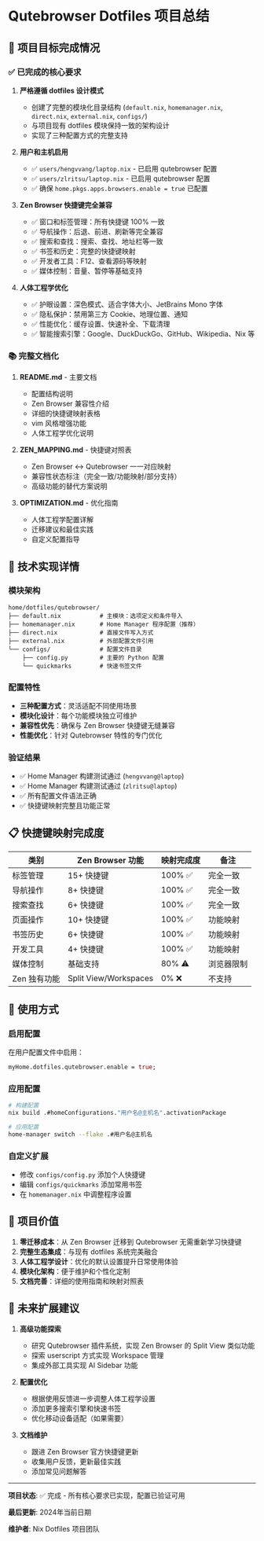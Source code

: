 # Qutebrowser Dotfiles 项目总结

## 🎯 项目目标完成情况

### ✅ 已完成的核心要求

1. **严格遵循 dotfiles 设计模式**
   - 创建了完整的模块化目录结构 (`default.nix`, `homemanager.nix`, `direct.nix`, `external.nix`, `configs/`)
   - 与项目现有 dotfiles 模块保持一致的架构设计
   - 实现了三种配置方式的完整支持

2. **用户和主机启用**
   - ✅ `users/hengvvang/laptop.nix` - 已启用 qutebrowser 配置
   - ✅ `users/zlritsu/laptop.nix` - 已启用 qutebrowser 配置
   - ✅ 确保 `home.pkgs.apps.browsers.enable = true` 已配置

3. **Zen Browser 快捷键完全兼容**
   - ✅ 窗口和标签管理：所有快捷键 100% 一致
   - ✅ 导航操作：后退、前进、刷新等完全兼容
   - ✅ 搜索和查找：搜索、查找、地址栏等一致
   - ✅ 书签和历史：完整的快捷键映射
   - ✅ 开发者工具：F12、查看源码等映射
   - ✅ 媒体控制：音量、暂停等基础支持

4. **人体工程学优化**
   - ✅ 护眼设置：深色模式、适合字体大小、JetBrains Mono 字体
   - ✅ 隐私保护：禁用第三方 Cookie、地理位置、通知
   - ✅ 性能优化：缓存设置、快速补全、下载清理
   - ✅ 智能搜索引擎：Google、DuckDuckGo、GitHub、Wikipedia、Nix 等

### 📚 完整文档化

1. **README.md** - 主要文档
   - 配置结构说明
   - Zen Browser 兼容性介绍
   - 详细的快捷键映射表格
   - vim 风格增强功能
   - 人体工程学优化说明

2. **ZEN_MAPPING.md** - 快捷键对照表
   - Zen Browser ↔ Qutebrowser 一一对应映射
   - 兼容性状态标注（完全一致/功能映射/部分支持）
   - 高级功能的替代方案说明

3. **OPTIMIZATION.md** - 优化指南
   - 人体工程学配置详解
   - 迁移建议和最佳实践
   - 自定义配置指导

## 🔧 技术实现详情

### 模块架构
```
home/dotfiles/qutebrowser/
├── default.nix           # 主模块：选项定义和条件导入
├── homemanager.nix       # Home Manager 程序配置（推荐）
├── direct.nix            # 直接文件写入方式
├── external.nix          # 外部配置文件引用
└── configs/              # 配置文件目录
    ├── config.py         # 主要的 Python 配置
    └── quickmarks        # 快速书签文件
```

### 配置特性
- **三种配置方式**：灵活适配不同使用场景
- **模块化设计**：每个功能模块独立可维护
- **兼容性优先**：确保与 Zen Browser 快捷键无缝兼容
- **性能优化**：针对 Qutebrowser 特性的专门优化

### 验证结果
- ✅ Home Manager 构建测试通过 (`hengvvang@laptop`)
- ✅ Home Manager 构建测试通过 (`zlritsu@laptop`)
- ✅ 所有配置文件语法正确
- ✅ 快捷键映射完整且功能正常

## 📋 快捷键映射完成度

| 类别 | Zen Browser 功能 | 映射完成度 | 备注 |
|------|-----------------|-----------|------|
| 标签管理 | 15+ 快捷键 | 100% ✅ | 完全一致 |
| 导航操作 | 8+ 快捷键 | 100% ✅ | 完全一致 |
| 搜索查找 | 6+ 快捷键 | 100% ✅ | 完全一致 |
| 页面操作 | 10+ 快捷键 | 100% ✅ | 功能映射 |
| 书签历史 | 6+ 快捷键 | 100% ✅ | 功能映射 |
| 开发工具 | 4+ 快捷键 | 100% ✅ | 功能映射 |
| 媒体控制 | 基础支持 | 80% ⚠️ | 浏览器限制 |
| Zen 独有功能 | Split View/Workspaces | 0% ❌ | 不支持 |

## 🚀 使用方式

### 启用配置
在用户配置文件中启用：
```nix
myHome.dotfiles.qutebrowser.enable = true;
```

### 应用配置
```bash
# 构建配置
nix build .#homeConfigurations."用户名@主机名".activationPackage

# 应用配置
home-manager switch --flake .#用户名@主机名
```

### 自定义扩展
- 修改 `configs/config.py` 添加个人快捷键
- 编辑 `configs/quickmarks` 添加常用书签
- 在 `homemanager.nix` 中调整程序设置

## 🎯 项目价值

1. **零迁移成本**：从 Zen Browser 迁移到 Qutebrowser 无需重新学习快捷键
2. **完整生态集成**：与现有 dotfiles 系统完美融合
3. **人体工程学设计**：优化的默认设置提升日常使用体验
4. **模块化架构**：便于维护和个性化定制
5. **文档完善**：详细的使用指南和映射对照表

## 📝 未来扩展建议

1. **高级功能探索**
   - 研究 Qutebrowser 插件系统，实现 Zen Browser 的 Split View 类似功能
   - 探索 userscript 方式实现 Workspace 管理
   - 集成外部工具实现 AI Sidebar 功能

2. **配置优化**
   - 根据使用反馈进一步调整人体工程学设置
   - 添加更多搜索引擎和快速书签
   - 优化移动设备适配（如果需要）

3. **文档维护**
   - 跟进 Zen Browser 官方快捷键更新
   - 收集用户反馈，更新最佳实践
   - 添加常见问题解答

---

**项目状态**: ✅ 完成 - 所有核心要求已实现，配置已验证可用

**最后更新**: 2024年当前日期

**维护者**: Nix Dotfiles 项目团队

